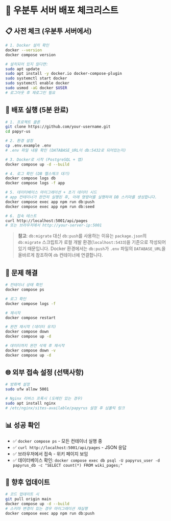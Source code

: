 # 🐧 우분투 서버 배포 체크리스트

## 📋 사전 체크 (우분투 서버에서)

```bash
# 1. Docker 설치 확인
docker --version
docker compose version

# 설치되어 있지 않다면:
sudo apt update
sudo apt install -y docker.io docker-compose-plugin
sudo systemctl start docker
sudo systemctl enable docker
sudo usmod -aG docker $USER
# 로그아웃 후 재로그인 필요
```

## 🚀 배포 실행 (5분 완료)

```bash
# 1. 프로젝트 클론
git clone https://github.com/your-username.git
cd papyr-us

# 2. 환경 설정
cp .env.example .env
# .env 파일 내용 확인 (DATABASE_URL이 db:5432로 되어있는지)

# 3. Docker로 시작 (PostgreSQL + 앱)
docker compose up -d --build

# 4. 로그 확인 (DB 헬스체크 대기)
docker compose logs db
docker compose logs -f app

# 5. 데이터베이스 마이그레이션 + 초기 데이터 시드
# app 컨테이너가 완전히 실행된 후, 아래 명령어를 실행하여 DB 스키마를 생성합니다.
docker compose exec app npm run db:push
docker compose exec app npm run db:seed

# 6. 접속 테스트
curl http://localhost:5001/api/pages
# 또는 브라우저에서 http://your-server-ip:5001
```

> **참고**: `db:migrate` 대신 `db:push`를 사용하는 이유는 `package.json`의 `db:migrate` 스크립트가 로컬 개발 환경(`localhost:5433`)을 기준으로 작성되어 있기 때문입니다. Docker 환경에서는 `db:push`가 `.env` 파일의 `DATABASE_URL`을 올바르게 참조하여 `db` 컨테이너에 연결합니다.

## 🔧 문제 해결

```bash
# 컨테이너 상태 확인
docker compose ps

# 로그 확인
docker compose logs -f

# 재시작
docker compose restart

# 완전 재시작 (데이터 유지)
docker compose down
docker compose up -d

# 데이터까지 완전 삭제 후 재시작
docker compose down -v
docker compose up -d
```

## 🌐 외부 접속 설정 (선택사항)

```bash
# 방화벽 설정
sudo ufw allow 5001

# Nginx 리버스 프록시 (도메인 있는 경우)
sudo apt install nginx
# /etc/nginx/sites-available/papyrus 설정 후 심볼릭 링크
```

## 📊 성공 확인

- ✅ `docker compose ps` - 모든 컨테이너 실행 중
- ✅ `curl http://localhost:5001/api/pages` - JSON 응답
- ✅ 브라우저에서 접속 - 위키 페이지 보임
- ✅ 데이터베이스 확인: `docker compose exec db psql -U papyrus_user -d papyrus_db -c "SELECT count(*) FROM wiki_pages;"`

## 🔄 향후 업데이트

```bash
# 코드 업데이트 시
git pull origin main
docker compose up -d --build
# 스키마 변경이 있는 경우 마이그레이션 재실행
docker compose exec app npm run db:push
```